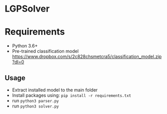 # LGPSolver

# Requirements

 - Python 3.6+
 - Pre-trained classification model https://www.dropbox.com/s/2c828chsmetcra5/classification_model.zip?dl=0

## Usage

 - Extract installed model to the main folder
 - Install packages using: `pip install -r requirements.txt`
 - run `python3 parser.py`
 - run `python3 solver.py`
